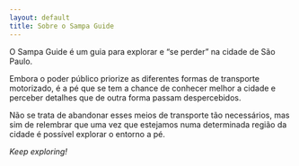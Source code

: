 ```yaml
---
layout: default
title: Sobre o Sampa Guide
---
```

O Sampa Guide é um guia para explorar e “se perder” na cidade de São Paulo.

Embora o poder público priorize as diferentes formas de transporte motorizado, é a pé que se tem a chance de conhecer melhor a cidade e perceber detalhes que de outra forma passam despercebidos.

Não se trata de abandonar esses meios de transporte tão necessários, mas sim de relembrar que uma vez que estejamos numa determinada região da cidade é possível explorar o entorno a pé.

*Keep exploring!*